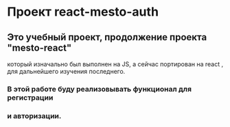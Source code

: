 # Проект react-mesto-auth

## Это учебный проект, продолжение проекта "mesto-react"
который изначально был выполнен на JS, а сейчас портирован
на react , для дальнейшего изучения последнего.

### В этой работе буду реализовывать функционал для регистрации
### и авторизации.


